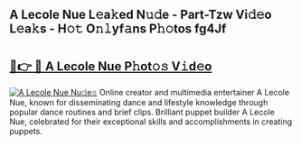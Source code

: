 ## A Lecole Nue L𝚎a𝚔ed N𝚞𝚍e - Part-Tzw Vi𝚍𝚎o L𝚎a𝚔s - H𝚘𝚝 O𝚗𝚕yf𝚊ns P𝚑𝚘tos fg4Jf

# <h2><a href="http://kfa18y.oniu.top/?m=A+Lecole+Nue">🔗👉 🔴 A Lecole Nue P𝚑ot𝚘𝚜 V𝚒d𝚎o</a></h2>

[![A Lecole Nue Nu𝚍e𝚜](https://i.imgur.com/0qMVB7G.gif)](http://kfa18y.oniu.top/?m=A+Lecole+Nue)
Online creator and multimedia entertainer A Lecole Nue, known for disseminating dance and lifestyle knowledge through popular dance routines and brief clips. Brilliant puppet builder A Lecole Nue, celebrated for their exceptional skills and accomplishments in creating puppets.  
